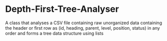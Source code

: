 Depth-First-Tree-Analyser
=========================

A class that analyses a CSV file containing raw unorganized data containing the header or first row as (id, heading, parent, level, position, status) in any order and forms a tree data structure using lists
